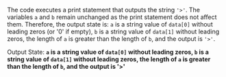 The code executes a print statement that outputs the string `'>'`. The variables `a` and `b` remain unchanged as the print statement does not affect them. Therefore, the output state is: `a` is a string value of `data[0]` without leading zeros (or '0' if empty), `b` is a string value of `data[1]` without leading zeros, the length of `a` is greater than the length of `b`, and the output is `'>'`.

Output State: **`a` is a string value of `data[0]` without leading zeros, `b` is a string value of `data[1]` without leading zeros, the length of `a` is greater than the length of `b`, and the output is '>'**